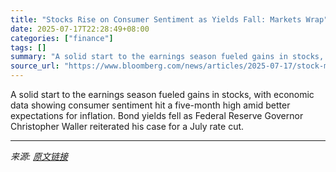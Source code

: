 ```yaml
---
title: "Stocks Rise on Consumer Sentiment as Yields Fall: Markets Wrap"
date: 2025-07-17T22:28:49+08:00
categories: ["finance"]
tags: []
summary: "A solid start to the earnings season fueled gains in stocks, with economic data showing consumer sentiment hit a five-month high amid better expectations for inflation. Bond yields fell as Federal Res"
source_url: "https://www.bloomberg.com/news/articles/2025-07-17/stock-market-today-dow-s-p-live-updates"
---
```


A solid start to the earnings season fueled gains in stocks, with economic data showing consumer sentiment hit a five-month high amid better expectations for inflation. Bond yields fell as Federal Reserve Governor Christopher Waller reiterated his case for a July rate cut.

---

*来源: [原文链接](https://www.bloomberg.com/news/articles/2025-07-17/stock-market-today-dow-s-p-live-updates)*
